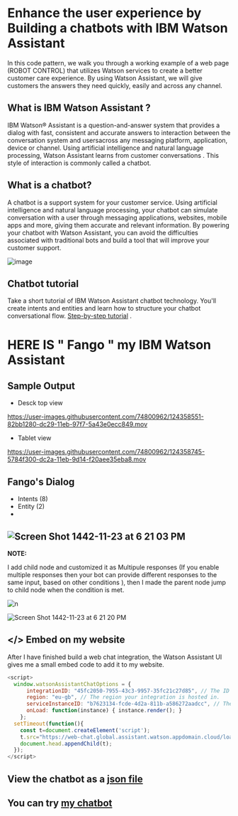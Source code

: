 # Enhance the user experience by Building a chatbots with IBM Watson Assistant
In this code pattern, we walk you through a working example of a web page (ROBOT CONTROL) that utilizes  Watson services to create a better customer care experience.
By using Watson Assistant, we will give customers the answers they need quickly, easily and across any channel. 

## What is IBM Watson Assistant ?
 IBM Watson® Assistant is a question-and-answer system that provides a dialog with fast, consistent and accurate answers to interaction between the conversation system and usersacross any messaging platform, application, device or channel. Using artificial intelligence and natural language processing, Watson Assistant learns from customer conversations  . This style of interaction is commonly called a chatbot.

## What is a chatbot?
A chatbot is a support system for your customer service. Using artificial intelligence and natural language processing, your chatbot can simulate conversation with a user through messaging applications, websites, mobile apps and more, giving them accurate and relevant information. By powering your chatbot with Watson Assistant, you can avoid the difficulties associated with traditional bots and build a tool that will improve your customer support.

![image](https://user-images.githubusercontent.com/74800962/124354823-ab85dc80-dc16-11eb-9f59-eeac82b211e4.png)




## Chatbot tutorial 
Take a short tutorial of IBM Watson Assistant chatbot technology. You'll create intents and entities and learn how to structure your chatbot conversational flow.
[Step-by-step tutorial](https://cloud.ibm.com/docs/assistant?topic=assistant-getting-started) .

# HERE IS " Fango " my IBM Watson Assistant
## Sample Output
* Desck top view


https://user-images.githubusercontent.com/74800962/124358551-82bb1280-dc29-11eb-97f7-5a43e0ecc849.mov

* Tablet view

https://user-images.githubusercontent.com/74800962/124358745-5784f300-dc2a-11eb-9d14-f20aee35eba8.mov

## Fango's Dialog  
* Intents (8)
* Entity (2)
* 
![Screen Shot 1442-11-23 at 6 21 03 PM](https://user-images.githubusercontent.com/74800962/124359072-fcec9680-dc2b-11eb-91e5-9807229c295d.jpg)
---
**NOTE:**

I add child node and customized it as Multipule responses (If you enable multiple responses then your bot can provide different responses to the same input, based on other conditions ), then I made the parent node jump to child node when the condition is met.

![n](https://user-images.githubusercontent.com/74800962/124359168-7be1cf00-dc2c-11eb-9b89-3e4926e4a7ca.jpg)

![Screen Shot 1442-11-23 at 6 21 20 PM](https://user-images.githubusercontent.com/74800962/124359076-0118b400-dc2c-11eb-9962-56853cedf00d.jpg)

## </> Embed on my website
After I have finished build a web chat integration, the Watson Assistant UI gives me a small embed code to add it to my website.
```javascript
<script>
  window.watsonAssistantChatOptions = {
      integrationID: "45fc2050-7955-43c3-9957-35fc21c27d85", // The ID of this integration.
      region: "eu-gb", // The region your integration is hosted in.
      serviceInstanceID: "b7623134-fcde-4d2a-811b-a586272aadcc", // The ID of your service instance.
      onLoad: function(instance) { instance.render(); }
    };
  setTimeout(function(){
    const t=document.createElement('script');
    t.src="https://web-chat.global.assistant.watson.appdomain.cloud/loadWatsonAssistantChat.js";
    document.head.appendChild(t);
  });
</script>
```
## View the chatbot as a [json file](https://github.com/wesamhamad/IBM_Waston_Assistant/blob/main/skill-Fango.json)
## You can try [my chatbot](https://web-chat.global.assistant.watson.cloud.ibm.com/preview.html?region=eu-gb&integrationID=bd3a93c1-cf1b-41d9-96df-49e004bf46be&serviceInstanceID=b7623134-fcde-4d2a-811b-a586272aadcc) 
